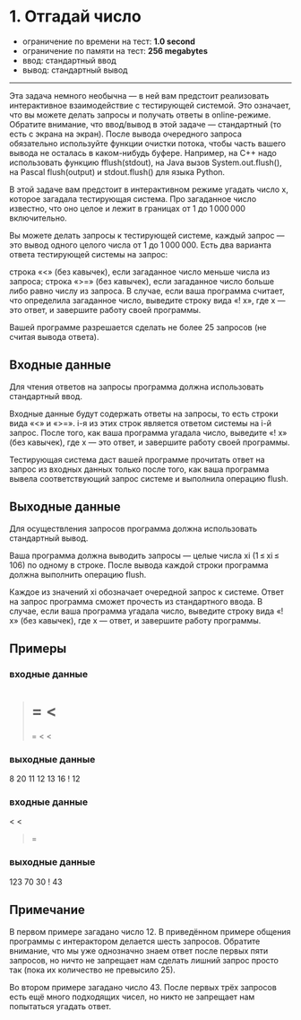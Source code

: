 # 1. Отгадай число

- ограничение по времени на тест: **1.0 second**
- ограничение по памяти на тест: **256 megabytes**
- ввод: стандартный ввод
- вывод: стандартный вывод

---

Эта задача немного необычна — в ней вам предстоит реализовать интерактивное взаимодействие с тестирующей системой.
Это означает, что вы можете делать запросы и получать ответы в online-режиме.
Обратите внимание, что ввод/вывод в этой задаче — стандартный (то есть с экрана на экран).
После вывода очередного запроса обязательно используйте функции очистки потока,
чтобы часть вашего вывода не осталась в каком-нибудь буфере.
Например, на С++ надо использовать функцию fflush(stdout), на Java вызов System.out.flush(),
на Pascal flush(output) и stdout.flush() для языка Python.

В этой задаче вам предстоит в интерактивном режиме угадать число x, которое загадала тестирующая система.
Про загаданное число известно, что оно целое и лежит в границах от 1 до 1 000 000 включительно.

Вы можете делать запросы к тестирующей системе, каждый запрос — это вывод одного целого числа от 1 до 1 000 000.
Есть два варианта ответа тестирующей системы на запрос:

строка «<» (без кавычек), если загаданное число меньше числа из запроса;
строка «>=» (без кавычек), если загаданное число больше либо равно числу из запроса.
В случае, если ваша программа считает, что определила загаданное число, выведите строку вида «! x»,
где x — это ответ, и завершите работу своей программы.

Вашей программе разрешается сделать не более 25 запросов (не считая вывода ответа).

## Входные данные
Для чтения ответов на запросы программа должна использовать стандартный ввод.

Входные данные будут содержать ответы на запросы, то есть строки вида «<» и «>=».
i-я из этих строк является ответом системы на i-й запрос.
После того, как ваша программа угадала число, выведите «! x» (без кавычек), где x — это ответ,
и завершите работу своей программы.

Тестирующая система даст вашей программе прочитать ответ на запрос из входных данных только после того,
как ваша программа вывела соответствующий запрос системе и выполнила операцию flush.

## Выходные данные
Для осуществления запросов программа должна использовать стандартный вывод.

Ваша программа должна выводить запросы — целые числа xi (1 ≤ xi ≤ 106) по одному в строке.
После вывода каждой строки программа должна выполнить операцию flush.

Каждое из значений xi обозначает очередной запрос к системе.
Ответ на запрос программа сможет прочесть из стандартного ввода.
В случае, если ваша программа угадала число, выведите строку вида «! x» (без кавычек),
где x — ответ, и завершите работу программы.

## Примеры
### входные данные
>=
<
>=
>=
<
<
### выходные данные
8
20
11
12
13
16
! 12

### входные данные
<
<
>=
### выходные данные
123
70
30
! 43

## Примечание
В первом примере загадано число 12. В приведённом примере общения программы с интерактором делается шесть запросов.
Обратите внимание, что мы уже однозначно знаем ответ после первых пяти запросов,
но ничто не запрещает нам сделать лишний запрос просто так (пока их количество не превысило 25).

Во втором примере загадано число 43. После первых трёх запросов есть ещё много подходящих чисел,
но никто не запрещает нам попытаться угадать ответ.
